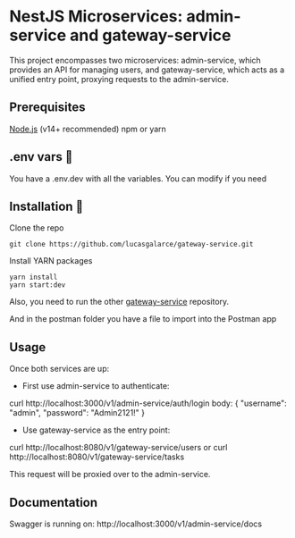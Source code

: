 # NestJS Microservices: admin-service and gateway-service

This project encompasses two microservices: admin-service, which provides an API for managing users, and gateway-service, which acts as a unified entry point, proxying requests to the admin-service.

## Prerequisites

[Node.js](https://nodejs.org/es/) (v14+ recommended)
npm or yarn

## .env vars 🔧

You have a .env.dev with all the variables. You can modify if you need

## Installation 🔧

Clone the repo

```
git clone https://github.com/lucasgalarce/gateway-service.git
```

Install YARN packages

```
yarn install
yarn start:dev
```

Also, you need to run the other [gateway-service](https://github.com/lucasgalarce/gateway-service) repository.

And in the postman folder you have a file to import into the Postman app

## Usage

Once both services are up:

- First use admin-service to authenticate:

curl http://localhost:3000/v1/admin-service/auth/login
body:
{
"username": "admin",
"password": "Admin2121!"
}

- Use gateway-service as the entry point:

curl http://localhost:8080/v1/gateway-service/users or curl http://localhost:8080/v1/gateway-service/tasks

This request will be proxied over to the admin-service.

## Documentation

Swagger is running on: http://localhost:3000/v1/admin-service/docs
